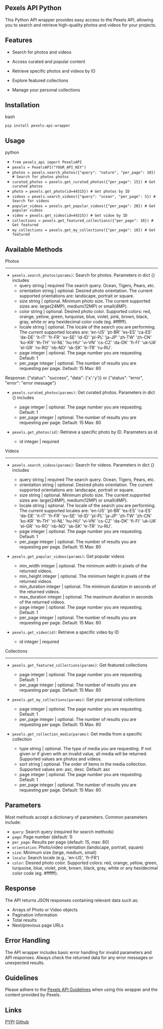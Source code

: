 
Pexels API Python
-------------------------

This Python API wrapper provides easy access to the Pexels API, allowing you to search and retrieve high-quality photos and videos for your projects.

Features
--------

- Search for photos and videos

- Access curated and popular content

- Retrieve specific photos and videos by ID

- Explore featured collections

- Manage your personal collections


Installation
------------

bash


`pip install pexels-api-wrapper `


Usage
-----

python

- `from pexels_api import PexelsAPI`
- `pexels = PexelsAPI("YOUR_API_KEY")`
- `photos = pexels.search_photos({"query": "nature", "per_page": 10})  # Search for photos photos`
- `curated_photos = pexels.get_curated_photos({"per_page": 15}) # Get curated photos`
- `photo = pexels.get_photo(id=44315}) # Get photos by ID`  
- `videos = pexels.search_videos({"query": "ocean", "per_page": 5}) # Search for videos`
- `popular_videos = pexels.get_popular_videos({"per_page": 20}) # Get popular videos `
- `video = pexels.get_video(id=44315}) # Get vidoe by ID`  
- `collections = pexels.get_featured_collections({"per_page": 10}) # Get featured`
- `my_collections = pexels.get_my_collections({"per_page": 10}) # Get featured`

  

Available Methods
-----------------

Photos

------

-  `pexels.search_photos(params)`: Search for photos. Parameters in dict {} includes
	- query string | required The search query. Ocean, Tigers, Pears, etc.
	- orientation string | optional. Desired photo orientation. The current supported orientations are: landscape, portrait or square.
	- size string | optional. Minimum photo size. The current supported sizes are: large(24MP), medium(12MP) or small(4MP).
	- color string | optional. Desired photo color. Supported colors: red, orange, yellow, green, turquoise, blue, violet, pink, brown, black, gray, white or any hexidecimal color code (eg. #ffffff).
	- locale string | optional. The locale of the search you are performing. The current supported locales are: 'en-US' 'pt-BR' 'es-ES' 'ca-ES' 'de-DE' 'it-IT' 'fr-FR' 'sv-SE' 'id-ID' 'pl-PL' 'ja-JP' 'zh-TW' 'zh-CN' 'ko-KR' 'th-TH' 'nl-NL' 'hu-HU' 'vi-VN' 'cs-CZ' 'da-DK' 'fi-FI' 'uk-UA' 'el-GR' 'ro-RO' 'nb-NO' 'sk-SK' 'tr-TR' 'ru-RU'.
	- page integer | optional. The page number you are requesting. Default: 1
	- per_page integer | optional. The number of results you are requesting per page. Default: 15 Max: 80

Response:  {"status": "success", "data": {'x':'y'}} or {"status": "error", "error": "error message"}

-  `pexels.curated_photos(params)`: Get curated photos. Parameters in dict {} includes
	- page integer | optional. The page number you are requesting. Default: 1
	- per_page integer | optional. The number of results you are requesting per page. Default: 15 Max: 80

-  `pexels.get_photos(id)`: Retrieve a specific photo by ID. Parameters as id
	- id integer | required

Videos

------

-  `pexels.search_videos(params)`: Search for videos. Parameters in dict {} includes
	- query string | required The search query. Ocean, Tigers, Pears, etc.
	- orientation string | optional. Desired photo orientation. The current supported orientations are: landscape, portrait or square.
	- size string | optional. Minimum photo size. The current supported sizes are: large(24MP), medium(12MP) or small(4MP).
	- locale string | optional. The locale of the search you are performing. The current supported locales are: 'en-US' 'pt-BR' 'es-ES' 'ca-ES' 'de-DE' 'it-IT' 'fr-FR' 'sv-SE' 'id-ID' 'pl-PL' 'ja-JP' 'zh-TW' 'zh-CN' 'ko-KR' 'th-TH' 'nl-NL' 'hu-HU' 'vi-VN' 'cs-CZ' 'da-DK' 'fi-FI' 'uk-UA' 'el-GR' 'ro-RO' 'nb-NO' 'sk-SK' 'tr-TR' 'ru-RU'.
	- page integer | optional. The page number you are requesting. Default: 1
	- per_page integer | optional. The number of results you are requesting per page. Default: 15 Max: 80

-  `pexels.get_popular_videos(params)`: Get popular videos
	- min_width integer | optional. The minimum width in pixels of the returned videos.
	- min_height integer | optional. The minimum height in pixels of the returned videos.
	- min_duration integer | optional. The minimum duration in seconds of the returned videos.
	- max_duration integer | optional. The maximum duration in seconds of the returned videos.
	- page integer | optional. The page number you are requesting. Default: 1
	- per_page integer | optional. The number of results you are requesting per page. Default: 15 Max: 80

-  `pexels.get_video(id)`: Retrieve a specific video by ID
	- id integer | required
  

Collections

-----------

-  `pexels.get_featured_collections(params)`: Get featured collections
	-  page integer | optional. The page number you are requesting. Default: 1
	- per_page integer | optional. The number of results you are requesting per page. Default: 15 Max: 80

-  `pexels.get_my_collections(params)`: Get your personal collections
	- page integer | optional. The page number you are requesting. Default: 1
	- per_page integer | optional. The number of results you are requesting per page. Default: 15 Max: 80
	
-  `pexels.get_collection_media(params)`: Get media from a specific collection
	- type string | optional. The type of media you are requesting. If not given or if given with an invalid value, all media will be returned. Supported values are photos and videos.
	- sort string | optional. The order of items in the media collection. Supported values are: asc, desc. Default: asc
	- page integer | optional. The page number you are requesting. Default: 1
	- per_page integer | optional. The number of results you are requesting per page. Default: 15 Max: 80
  

Parameters
----------
Most methods accept a dictionary of parameters. Common parameters include:

-  `query`: Search query (required for search methods)
-  `page`: Page number (default: 1)
-  `per_page`: Results per page (default: 15, max: 80)
-  `orientation`: Photo/video orientation (landscape, portrait, square)
-  `size`: Minimum size (large, medium, small)
-  `locale`: Search locale (e.g., 'en-US', 'fr-FR')
-  `color`:  Desired photo color. Supported colors: red, orange, yellow, green, turquoise, blue, violet, pink, brown, black, gray, white or any hexidecimal color code (eg. #ffffff).

  

Response
--------

The API returns JSON responses containing relevant data such as:

- Arrays of Photo or Video objects
- Pagination information
- Total results
- Next/previous page URLs
  

Error Handling
--------------
The API wrapper includes basic error handling for invalid parameters and API responses. Always check the returned data for any error messages or unexpected results.

Guidelines
----------
Please adhere to the [Pexels API Guidelines](https://www.pexels.com/api/documentation/#guidelines) when using this wrapper and the content provided by Pexels.

Links
----------
[PYPI](https://pypi.org/project/pexels-api)
[Github](https://github.com/mymi14s/pexels_api)